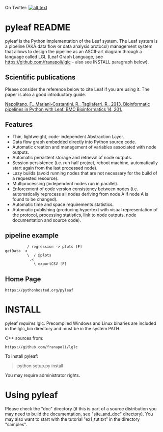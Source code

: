 <!-- Grab your social icons from https://github.com/carlsednaoui/gitsocial -->
[1.2]: http://i.imgur.com/wWzX9uB.png (me on Twitter)
[1]: http://www.twitter.com/franapoli
<!-- Grab your social icons from https://github.com/carlsednaoui/gitsocial -->
On Twitter: [![alt text][1.2]][1]

pyleaf README
=============

pyleaf is the Python implementation of the Leaf system. The Leaf
system is a pipeline (AKA data flow or data analysis protocol)
management system that allows to design the pipeline as an ASCII-art
diagram through a language called LGL (Leaf Graph Language, see
https://github.com/franapoli/lglc - also see INSTALL paragraph below).


Scientific publications
-----------------------

Please consider the reference below to cite Leaf if you are using
it. The paper is also a good introductory guide.

[Napolitano, F., Mariani-Costantini, R., Tagliaferri, R.,
2013. Bioinformatic pipelines in Python with Leaf. BMC Bioinformatics
14, 201.](https://bmcbioinformatics.biomedcentral.com/articles/10.1186/1471-2105-14-201)


Features
--------

- Thin, lightweight, code-independent Abstraction Layer.
- Data flow graph embedded directly into Python source code.
- Automatic creation and management of variables associated with node
  outputs.
- Automatic persistent storage and retrieval of node outputs.
- Session persistence (i.e. run half project, reboot machine,
  automatically start again from the last processed node).
- Lazy builds (avoid running nodes that are not necessary for the
  build of a requested resource).
- Multiprocessing (independent nodes run in parallel).
- Enforcement of code version consistency between nodes
  (i.e. automatically reprocess all nodes deriving from node A if node
  A is found to be changed).
- Automatic time and space requirements statistics.
- Automatic publishing (producing hypertext with visual representation
  of the protocol, processing statistics, link to node outputs, node
  documentation and source code).


pipeline example
----------------


              / regression -> plots [F]
    getData  <
              \  / @plots
               .<
                 \ exportCSV [F]


Home Page
---------

    https://pythonhosted.org/pyleaf


INSTALL
=======

pyleaf *requires* lglc. Precompiled Windows and Linux binaries are
included in the lglc\_bin directory and must be in the system PATH.

    

C++ sources from:

    https://github.com/franapoli/lglc


To install pyleaf:

   > python setup.py install

You may require administrator rights.


Using pyleaf
============

Please check the "doc" directory (if this is part of a source
distribution you may need to build the documentation, see
"site_and_doc" directory). You may also want to start with the
tutorial "ex1_tut.txt" in the directory "samples".
